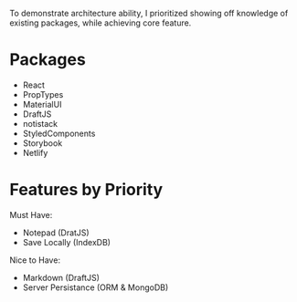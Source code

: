 To demonstrate architecture ability, I prioritized showing off knowledge of existing packages, while achieving core feature. 

# Packages

- React
- PropTypes
- MaterialUI
- DraftJS
- notistack
- StyledComponents
- Storybook
- Netlify

# Features by Priority

Must Have:

- Notepad (DratJS)
- Save Locally (IndexDB)

Nice to Have:

- Markdown (DraftJS)
- Server Persistance (ORM & MongoDB)
